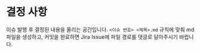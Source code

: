 # 결정 사항

이슈 발행 후 결정된 내용을 올리는 공간입니다. `<이슈 번호> <제목>.md` 규칙에 맞춰 md파일을 생성하고, 커밋을 완료하면 Jira Issue에 파일 경로를 댓글로 달아주시기 바랍니다.